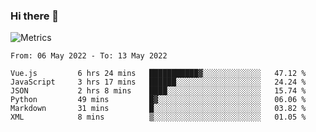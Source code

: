 ### Hi there 👋

![Metrics](https://github.com/radoapx/radoapx/blob/main/github-metrics.svg)

<!--START_SECTION:waka-->

```text
From: 06 May 2022 - To: 13 May 2022

Vue.js         6 hrs 24 mins   ███████████▓░░░░░░░░░░░░░   47.12 %
JavaScript     3 hrs 17 mins   ██████░░░░░░░░░░░░░░░░░░░   24.24 %
JSON           2 hrs 8 mins    ████░░░░░░░░░░░░░░░░░░░░░   15.74 %
Python         49 mins         █▓░░░░░░░░░░░░░░░░░░░░░░░   06.06 %
Markdown       31 mins         █░░░░░░░░░░░░░░░░░░░░░░░░   03.82 %
XML            8 mins          ▒░░░░░░░░░░░░░░░░░░░░░░░░   01.05 %
```

<!--END_SECTION:waka-->

<!--
**radoapx/radoapx** is a ✨ _special_ ✨ repository because its `README.md` (this file) appears on your GitHub profile.

Here are some ideas to get you started:

- 🔭 I’m currently working on ...
- 🌱 I’m currently learning ...
- 👯 I’m looking to collaborate on ...
- 🤔 I’m looking for help with ...
- 💬 Ask me about ...
- 📫 How to reach me: ...
- 😄 Pronouns: ...
- ⚡ Fun fact: ...
-->
